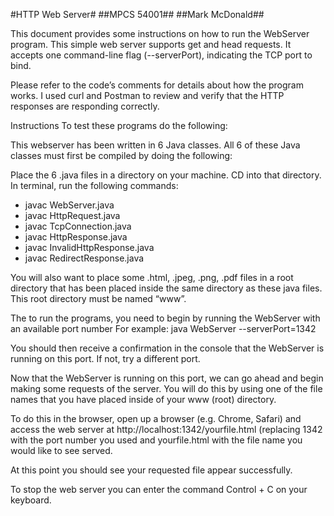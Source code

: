 #HTTP Web Server#
##MPCS 54001##
##Mark McDonald##

This document provides some instructions on how to run the WebServer program. This simple web server supports get and head requests. It accepts one command-line flag (--serverPort), indicating the TCP port to bind.

Please refer to the code’s comments for details about how the program works. I used curl and Postman to review and verify that the HTTP responses are responding correctly.

Instructions
To test these programs do the following:

This webserver has been written in 6 Java classes. All 6 of these Java classes must first be compiled by doing the following:

Place the 6 .java files in a directory on your machine. CD into that directory. In terminal, run the following commands:

- javac WebServer.java
- javac HttpRequest.java
- javac TcpConnection.java
- javac HttpResponse.java
- javac InvalidHttpResponse.java
- javac RedirectResponse.java

You will also want to place some .html, .jpeg, .png, .pdf files in a root directory that has been placed inside the same directory as these java files. This root directory must be named “www”.

The to run the programs, you need to begin by running the WebServer with an available port number
For example:
java WebServer --serverPort=1342

You should then receive a confirmation in the console that the WebServer is running on this port. If not, try a different port.

Now that the WebServer is running on this port, we can go ahead and begin making some requests of the server. You will do this by using one of the file names that you have placed inside of your www (root) directory.

To do this in the browser, open up a browser (e.g. Chrome, Safari) and access the web server at http://localhost:1342/yourfile.html (replacing 1342 with the port number you used and yourfile.html with the file name you would like to see served.

At this point you should see your requested file appear successfully.

To stop the web server you can enter the command Control + C on your keyboard.
